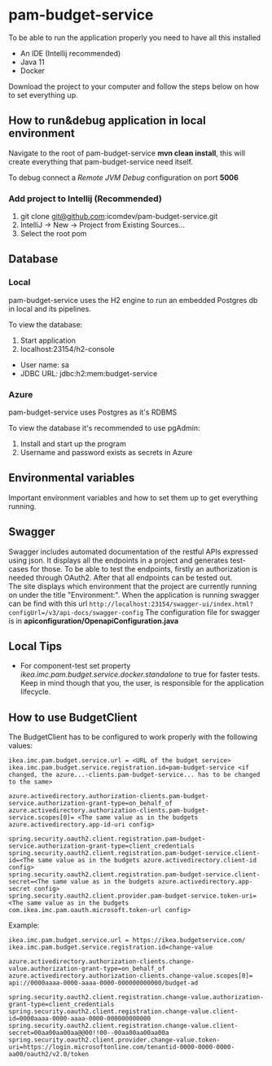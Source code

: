 # pam-budget-service
To be able to run the application properly you need to have all this installed
- An IDE (Intellij recommended)
- Java 11
- Docker

Download the project to your computer and follow the steps below on 
how to set everything up.

## How to run&debug application in local environment
Navigate to the root of pam-budget-service **mvn clean install**, this will create everything that pam-budget-service
need itself.

To debug connect a *Remote JVM Debug* configuration on port **5006**

### Add project to Intellij (Recommended)
1. git clone git@github.com:icomdev/pam-budget-service.git
2. IntelliJ -> New -> Project from Existing Sources...
3. Select the root pom

## Database
### Local
pam-budget-service uses the H2 engine to run an embedded Postgres db in local and its pipelines.

To view the database:
1. Start application
2. localhost:23154/h2-console
* User name: sa
* JDBC URL: jdbc:h2:mem:budget-service

### Azure
pam-budget-service uses Postgres as it's RDBMS

To view the database it's recommended to use pgAdmin:
1. Install and start up the program
2. Username and password exists as secrets in Azure

## Environmental variables
Important environment variables and how to set them up to get everything running.

## Swagger
Swagger includes automated documentation of the restful APIs expressed using json. It displays all the endpoints in a project and generates test-cases for those. To be able to test the endpoints, firstly an authorization is needed through OAuth2. After that all endpoints can be tested out. 
<br> 
The site displays which environment that the project are currently running on under the title "Environment:".
When the application is running swagger can be find with this url `http://localhost:23154/swagger-ui/index.html?configUrl=/v3/api-docs/swagger-config`
The configuration file for swagger is in **apiconfiguration/OpenapiConfiguration.java**

## Local Tips
* For component-test set property *ikea.imc.pam.budget.service.docker.standalone* to true for faster tests. Keep in mind
though that you, the user, is responsible for the application lifecycle.

## How to use BudgetClient
The BudgetClient has to be configured to work properly with the following values:
```
ikea.imc.pam.budget.service.url = <URL of the budget service>
ikea.imc.pam.budget.service.registration.id=pam-budget-service <if changed, the azure...-clients.pam-budget-service... has to be changed to the same>

azure.activedirectory.authorization-clients.pam-budget-service.authorization-grant-type=on_behalf_of
azure.activedirectory.authorization-clients.pam-budget-service.scopes[0]= <The same value as in the budgets azure.activedirectory.app-id-uri config>

spring.security.oauth2.client.registration.pam-budget-service.authorization-grant-type=client_credentials
spring.security.oauth2.client.registration.pam-budget-service.client-id=<The same value as in the budgets azure.activedirectory.client-id config>
spring.security.oauth2.client.registration.pam-budget-service.client-secret=<The same value as in the budgets azure.activedirectory.app-secret config>
spring.security.oauth2.client.provider.pam-budget-service.token-uri=<The same value as in the budgets com.ikea.imc.pam.oauth.microsoft.token-url config>
```

Example:
```
ikea.imc.pam.budget.service.url = https://ikea.budgetservice.com/
ikea.imc.pam.budget.service.registration.id=change-value

azure.activedirectory.authorization-clients.change-value.authorization-grant-type=on_behalf_of
azure.activedirectory.authorization-clients.change-value.scopes[0]= api://0000aaaa-0000-aaaa-0000-000000000000/budget-ad

spring.security.oauth2.client.registration.change-value.authorization-grant-type=client_credentials
spring.security.oauth2.client.registration.change-value.client-id=0000aaaa-0000-aaaa-0000-000000000000
spring.security.oauth2.client.registration.change-value.client-secret=00aa00aa00aa@@00!!00--00aa00aa00aa00a
spring.security.oauth2.client.provider.change-value.token-uri=https://login.microsoftonline.com/tenantid-0000-0000-0000-aa00/oauth2/v2.0/token
```